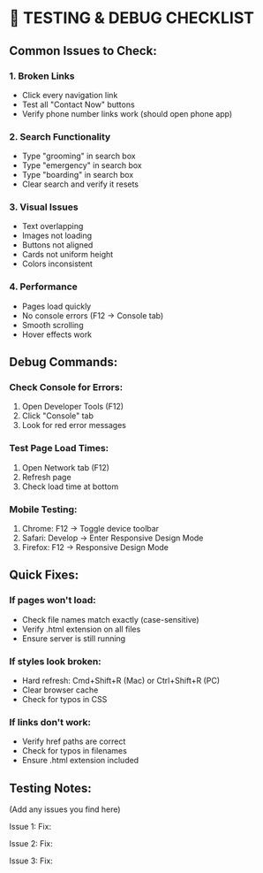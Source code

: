 # 🐛 TESTING & DEBUG CHECKLIST

## Common Issues to Check:

### 1. **Broken Links**
- Click every navigation link
- Test all "Contact Now" buttons
- Verify phone number links work (should open phone app)

### 2. **Search Functionality**
- Type "grooming" in search box
- Type "emergency" in search box
- Type "boarding" in search box
- Clear search and verify it resets

### 3. **Visual Issues**
- Text overlapping
- Images not loading
- Buttons not aligned
- Cards not uniform height
- Colors inconsistent

### 4. **Performance**
- Pages load quickly
- No console errors (F12 → Console tab)
- Smooth scrolling
- Hover effects work

## Debug Commands:

### Check Console for Errors:
1. Open Developer Tools (F12)
2. Click "Console" tab
3. Look for red error messages

### Test Page Load Times:
1. Open Network tab (F12)
2. Refresh page
3. Check load time at bottom

### Mobile Testing:
1. Chrome: F12 → Toggle device toolbar
2. Safari: Develop → Enter Responsive Design Mode
3. Firefox: F12 → Responsive Design Mode

## Quick Fixes:

### If pages won't load:
- Check file names match exactly (case-sensitive)
- Verify .html extension on all files
- Ensure server is still running

### If styles look broken:
- Hard refresh: Cmd+Shift+R (Mac) or Ctrl+Shift+R (PC)
- Clear browser cache
- Check for typos in CSS

### If links don't work:
- Verify href paths are correct
- Check for typos in filenames
- Ensure .html extension included

## Testing Notes:
(Add any issues you find here)

Issue 1: 
Fix: 

Issue 2:
Fix:

Issue 3:
Fix: